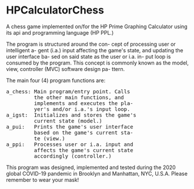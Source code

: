 # HPCalculatorChess
A chess game implemented on/for the HP Prime Graphing Calculator using its api and programming language (HP PPL.)

The program is structured around the con-
cept of processing user or intelligent a-
gent (i.a.) input affecting the game's 
state, and updating the user interface ba-
sed on said state as the user or i.a. in-
put loop is consumed by the program. This
concept is commonly known as the model, 
view, controller (MVC) software design pa-
ttern.

The main four (4) program functions are:

<pre>a_chess: Main program/entry point. Calls
         the other main functions, and 
         implements and executes the pla-
         yer's and/or i.a.'s input loop. 
a_igst:  Initializes and stores the game's
         current state (model.)
a_pui:   Prints the game's user interface
         based on the game's current sta-
         te (view.)
a_ppi:   Processes user or i.a. input and
         affects the game's current state 
         accordingly (controller.)</pre>

This program was designed, implemented and
tested during  the  2020  global  COVID-19
pandemic in  Brooklyn and  Manhattan, NYC,
U.S.A. Please remember to  wear your mask!
